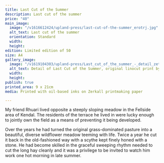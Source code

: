 ```yaml
---
title: Last Cut of the Summer
description: Last cut of the summer
price: "40"
main_image:
  image: "/v1616612424/upland-press/last-cut-of-the-summer_erotrj.jpg"
  alt_text: Last cut of the summer
  orientation: Standard
  width: 
  height: 
edition: Limited edition of 50
size: A4
gallery_image:
  image: "/v1619104303/upland-press/Last_cut_of_the_summer_-_detail_zet9bh.jpg"
  alt_text: Detail of Last Cut of the Summer, original linocut print by Toby Travis
  width: 
  height: 
publish: true
printed_area: 9 x 21cm
media: Printed with oil-based inks on Zerkall printmaking paper

---
```

My friend Rhuari lived opposite a steeply sloping meadow in the Fellside area of Kendal. The residents of the terrace he lived in were lucky enough to jointly own the field as a means of preventing it being developed.

Over the years he had turned the original grass-dominated pasture into a beautiful, diverse wildflower meadow teeming with life. Twice a year he cut it back in the old-fashioned way with a scythe kept finely honed with a stone. He had become skilled in the graceful sweeping rhythm needed to cut the long hay cleanly and it was a privilege to be invited to watch him work one hot morning in late summer.